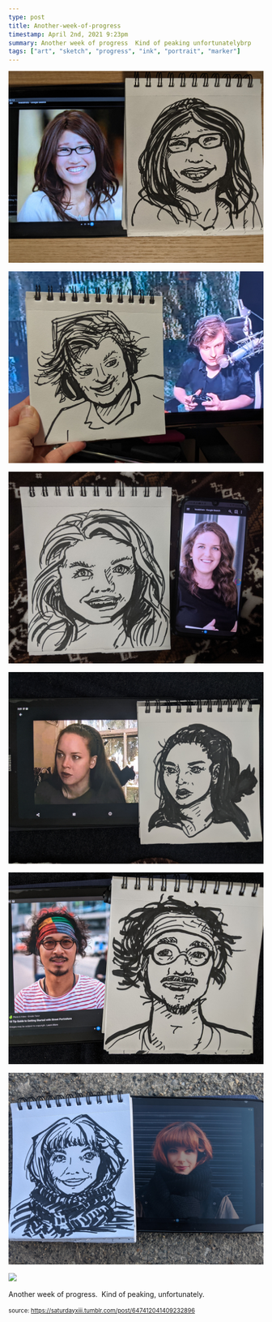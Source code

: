 ```yaml
---
type: post
title: Another-week-of-progress 
timestamp: April 2nd, 2021 9:23pm
summary: Another week of progress  Kind of peaking unfortunatelybrp 
tags: ["art", "sketch", "progress", "ink", "portrait", "marker"]
---
```

<p>
                               <img src="../media/647412041409232896_1.jpg"/>
                           </p>
                                                                                                                           <p>
                               <img src="../media/647412041409232896_2.jpg"/>
                           </p>
                                                                                                                           <p>
                               <img src="../media/647412041409232896_3.jpg"/>
                           </p>
                                                                                                                           <p>
                               <img src="../media/647412041409232896_4.jpg"/>
                           </p>
                                                                                                                           <p>
                               <img src="../media/647412041409232896_5.jpg"/>
                           </p>
                                                                                                                           <p>
                               <img src="../media/647412041409232896_6.jpg"/>
                           </p>
                                                                                                                           <p>
                               <img src="../media/647412041409232896_7.jpg"/>
                           </p>
                                                                                                                      <div class="caption"><p>Another week of progress.  Kind of peaking, unfortunately.<br/></p> </div>
                                    
                
                
                
                
                                
<small>source: https://saturdayxiii.tumblr.com/post/647412041409232896</small>